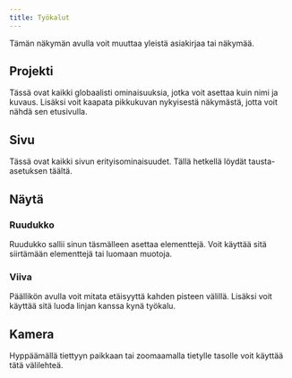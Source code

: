 ```yaml
---
title: Työkalut
---
```


Tämän näkymän avulla voit muuttaa yleistä asiakirjaa tai näkymää.

## Projekti

Tässä ovat kaikki globaalisti ominaisuuksia, jotka voit asettaa kuin nimi ja kuvaus.
Lisäksi voit kaapata pikkukuvan nykyisestä näkymästä, jotta voit nähdä sen etusivulla.

## Sivu

Tässä ovat kaikki sivun erityisominaisuudet. Tällä hetkellä löydät tausta-asetuksen täältä.

## Näytä

### Ruudukko

Ruudukko sallii sinun täsmälleen asettaa elementtejä. Voit käyttää sitä siirtämään elementtejä tai luomaan muotoja.

### Viiva

Päällikön avulla voit mitata etäisyyttä kahden pisteen välillä. Lisäksi voit käyttää sitä luoda linjan kanssa kynä työkalu.

## Kamera

Hyppäämällä tiettyyn paikkaan tai zoomaamalla tietylle tasolle voit käyttää tätä välilehteä.
